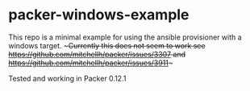# packer-windows-example

This repo is a minimal example for using the ansible provisioner with a windows target. ~~~Currently this does not seem to work see https://github.com/mitchellh/packer/issues/3307 and https://github.com/mitchellh/packer/issues/3911~~~

Tested and working in Packer 0.12.1
